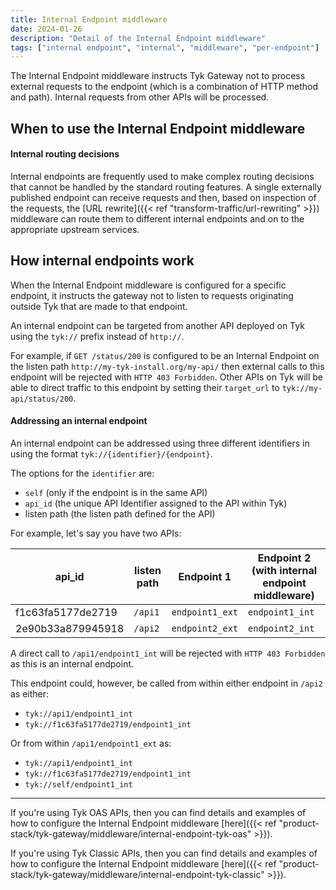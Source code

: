 ```yaml
---
title: Internal Endpoint middleware
date: 2024-01-26
description: "Detail of the Internal Endpoint middleware"
tags: ["internal endpoint", "internal", "middleware", "per-endpoint"]
---
```


The Internal Endpoint middleware instructs Tyk Gateway not to process external requests to the endpoint (which is a combination of HTTP method and path). Internal requests from other APIs will be processed.

## When to use the Internal Endpoint middleware
#### Internal routing decisions
Internal endpoints are frequently used to make complex routing decisions that cannot be handled by the standard routing features. A single externally published endpoint can receive requests and then, based on inspection of the requests, the [URL rewrite]({{< ref "transform-traffic/url-rewriting" >}}) middleware can route them to different internal endpoints and on to the appropriate upstream services.

## How internal endpoints work
When the Internal Endpoint middleware is configured for a specific endpoint, it instructs the gateway not to listen to requests originating outside Tyk that are made to that endpoint.

An internal endpoint can be targeted from another API deployed on Tyk using the `tyk://` prefix instead of `http://`.

For example, if `GET /status/200` is configured to be an Internal Endpoint on the listen path `http://my-tyk-install.org/my-api/` then external calls to this endpoint will be rejected with `HTTP 403 Forbidden`. Other APIs on Tyk will be able to direct traffic to this endpoint by setting their `target_url` to `tyk://my-api/status/200`.

#### Addressing an internal endpoint
An internal endpoint can be addressed using three different identifiers in using the format `tyk://{identifier}/{endpoint}`.

The options for the `identifier` are:
 - `self` (only if the endpoint is in the same API)
 - `api_id` (the unique API Identifier assigned to the API within Tyk)
 - listen path (the listen path defined for the API)

For example, let's say you have two APIs:

| api_id | listen path | Endpoint 1   | Endpoint 2 (with internal endpoint middleware) |
|--------|-------------|--------------|------------------------------------------------|
| f1c63fa5177de2719  | `/api1`    | `endpoint1_ext` | `endpoint1_int`     |
| 2e90b33a879945918  | `/api2`    | `endpoint2_ext` | `endpoint2_int`     |

A direct call to `/api1/endpoint1_int` will be rejected with `HTTP 403 Forbidden` as this is an internal endpoint.

This endpoint could, however, be called from within either endpoint in `/api2` as either:
 - `tyk://api1/endpoint1_int`
 - `tyk://f1c63fa5177de2719/endpoint1_int`

Or from within `/api1/endpoint1_ext` as:
 - `tyk://api1/endpoint1_int`
 - `tyk://f1c63fa5177de2719/endpoint1_int`
 - `tyk://self/endpoint1_int`

<hr>

If you're using Tyk OAS APIs, then you can find details and examples of how to configure the Internal Endpoint middleware [here]({{< ref "product-stack/tyk-gateway/middleware/internal-endpoint-tyk-oas" >}}).

If you're using Tyk Classic APIs, then you can find details and examples of how to configure the Internal Endpoint middleware [here]({{< ref "product-stack/tyk-gateway/middleware/internal-endpoint-tyk-classic" >}}).

<!-- proposed "summary box" to be shown graphically on each middleware page
 ## Internal Endpoint middleware summary
  - The Internal Endpoint middleware is an optional stage in Tyk's API Request processing chain, sitting between the [TBC]() and [TBC]() middleware.
  - The Internal Endpoint middleware can be configured at the per-endpoint level within the API Definition and is supported by the API Designer within the Tyk Dashboard. 
 -->

